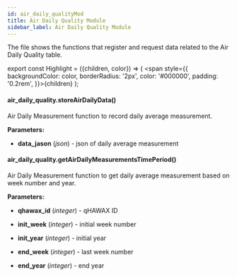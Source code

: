 ```yaml
---
id: air_daily_qualityMod
title: Air Daily Quality Module
sidebar_label: Air Daily Quality Module
---
```


The file shows the functions that register and request data related to the Air Daily Quality table.

export const Highlight = ({children, color}) => ( <span style={{
      backgroundColor: color,
      borderRadius: '2px',
      color: '#000000',
      padding: '0.2rem',
    }}>{children}</span> );

#### <Highlight color="#b2e4f7">air_daily_quality.storeAirDailyData()</Highlight>

Air Daily Measurement function to record daily average measurement.

**Parameters:**

* **data_jason** (*json*) - json of daily average measurement

#### <Highlight color="#b2e4f7">air_daily_quality.getAirDailyMeasurementsTimePeriod()</Highlight>

Air Daily Measurement function to get daily average measurement based on week number and year.

**Parameters:**

* **qhawax_id** (*integer*) - qHAWAX ID

* **init_week** (*integer*) - initial week number

* **init_year** (*integer*) - initial year

* **end_week** (*integer*) - last week number

* **end_year** (*integer*) - end year
